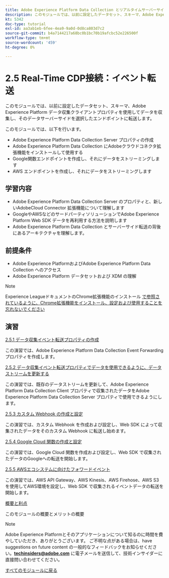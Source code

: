 ```yaml
---
title: Adobe Experience Platform Data Collection とリアルタイムサーバーサイド転送
description: このモジュールでは、以前に設定したデータセット、スキーマ、Adobe Experience Platform Data Collection Server プロパティを使用してデータを収集し、そのデータサーバーサイドを選択したエンドポイントに転送します。
kt: 5342
doc-type: tutorial
exl-id: aa3ab1eb-6fee-4ea9-9a0d-0d8ca803d7c2
source-git-commit: b4a7144217a68bc0b1bc70b19afcbc52e226500f
workflow-type: tm+mt
source-wordcount: '459'
ht-degree: 0%

---
```


# 2.5 Real-Time CDP接続：イベント転送

このモジュールでは、以前に設定したデータセット、スキーマ、Adobe Experience Platform データ収集クライアントプロパティを使用してデータを収集し、そのデータサーバーサイドを選択したエンドポイントに転送します。

このモジュールでは、以下を行います。

- Adobe Experience Platform Data Collection Server プロパティの作成
- Adobe Experience Platform Data Collection にAdobeクラウドコネクタ拡張機能をインストールして使用する
- Google関数エンドポイントを作成し、それにデータをストリーミングします
- AWS エンドポイントを作成し、それにデータをストリーミングします

## 学習内容

- Adobe Experience Platform Data Collection Server のプロパティと、新しいAdobeCloud Connector 拡張機能について理解します
- GoogleやAWSなどのサードパーティソリューションでAdobe Experience Platform Web SDK データを再利用する方法を説明します
- Adobe Experience Platform Data Collection とサーバーサイド転送の背後にあるアーキテクチャを理解します。

## 前提条件

- Adobe Experience PlatformおよびAdobe Experience Platform Data Collection へのアクセス
- Adobe Experience Platform データセットおよび XDM の理解

>[!NOTE]
>
>Experience LeagueドキュメントのChrome拡張機能のインストール [ で参照されているように、Chrome拡張機能をインストール、設定および使用することを忘れないでください ](../../gettingstarted/gettingstarted/ex1.md)

## 演習

[2.5.1 データ収集イベント転送プロパティの作成](./ex1.md)

この演習では、Adobe Experience Platform Data Collection Event Forwarding プロパティを作成します。

[2.5.2 データ収集イベント転送プロパティでデータを使用できるように、データストリームを更新する](./ex2.md)

この演習では、既存のデータストリームを更新して、Adobe Experience Platform Data Collection Client プロパティで収集されたデータをAdobe Experience Platform Data Collection Server プロパティで使用できるようにします。

[2.5.3 カスタム Webhook の作成と設定](./ex3.md)

この演習では、カスタム Webhook を作成および設定し、Web SDK によって収集されたデータをそのカスタム Webhook に転送し始めます。

[2.5.4 Google Cloud 関数の作成と設定](./ex4.md)

この演習では、Google Cloud 関数を作成および設定し、Web SDK で収集されたデータのGoogleへの転送を開始します。

[2.5.5 AWSエコシステムに向けたフォワードイベント](./ex5.md)

この演習では、AWS API Gateway、AWS Kinesis、AWS Firehose、AWS S3 を使用してAWS環境を設定し、Web SDK で収集されるイベントデータの転送を開始します。

[概要と利点](./summary.md)

このモジュールの概要とメリットの概要

>[!NOTE]
>
>Adobe Experience Platformとそのアプリケーションについて知るのに時間を費やしていただき、ありがとうございます。 ご不明な点がある場合は、have suggestions on future content の一般的なフィードバックをお知らせください。**techinsiders@adobe.com** に電子メールを送信して、技術インサイダーに直接問い合わせてください。

[すべてのモジュールに戻る](../../../overview.md)
